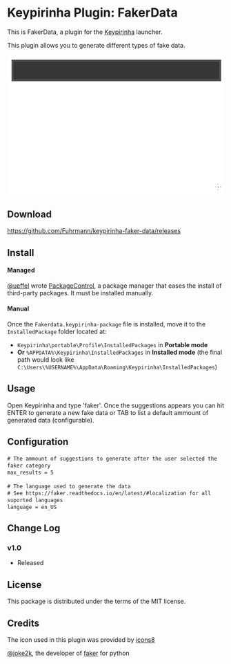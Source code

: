 # Keypirinha Plugin: FakerData
This is FakerData, a plugin for the
[Keypirinha](http://keypirinha.com) launcher.

This plugin allows you to generate different types of fake data.

![Demo](usage.gif)

## Download
https://github.com/Fuhrmann/keypirinha-faker-data/releases


## Install
#### Managed

[@ueffel](https://github.com/ueffel) wrote [PackageControl](https://github.com/ueffel/Keypirinha-PackageControl), a package manager that eases the install of third-party packages.
It must be installed manually.

#### Manual
Once the `Fakerdata.keypirinha-package` file is installed,
move it to the `InstalledPackage` folder located at:

* `Keypirinha\portable\Profile\InstalledPackages` in **Portable mode**
* **Or** `%APPDATA%\Keypirinha\InstalledPackages` in **Installed mode** (the
  final path would look like
  `C:\Users\%USERNAME%\AppData\Roaming\Keypirinha\InstalledPackages`)


## Usage
Open Keypirinha and type 'faker'. Once the suggestions appears you can hit ENTER to generate a new fake data or TAB to list a default ammount of generated data (configurable).

## Configuration

```
# The ammount of suggestions to generate after the user selected the faker category
max_results = 5

# The language used to generate the data
# See https://faker.readthedocs.io/en/latest/#localization for all suported languages
language = en_US
```


## Change Log
### v1.0
* Released

## License
This package is distributed under the terms of the MIT license.


## Credits
The icon used in this plugin was provided by [icons8](https://icons8.com)

[@joke2k](https://github.com/joke2k), the developer of [faker](https://github.com/joke2k/faker) for python
